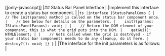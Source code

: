 [[only-javascript]]
|## Status Bar Panel Interface
|
|Implement this interface to create a status bar component.
|
|```ts
|interface IStatusPanelComp {
|    // The init(params) method is called on the status bar component once.
|    // See below for details on the parameters.
|    init?(params: IStatusPanelParams): void;
|
|    // Return the DOM element of your component, this is what the grid puts into the DOM.
|    getGui(): HTMLElement;
|
|    // Gets called when the grid is destroyed - if your status bar components needs to do any cleanup, do it here.
|    destroy?(): void;
|}
|```
|
|The interface for the init parameters is as follows:
|


